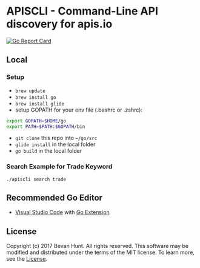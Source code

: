 # APISCLI - Command-Line API discovery for apis.io

[![Go Report Card](https://goreportcard.com/badge/github.com/bevanhunt/apiscli?maxAge=0)](https://goreportcard.com/report/github.com/bevanhunt/apiscli?maxAge=0)

## Local

### Setup
- ` brew update `
- ` brew install go `
- ` brew install glide `
-  setup GOPATH for your env file (.bashrc or .zshrc):
```bash
export GOPATH=$HOME/go
export PATH=$PATH:$GOPATH/bin
```
- ` git clone ` this repo into ` ~/go/src `
- ` glide install ` in the local folder
- ` go build ` in the local folder

### Search Example for Trade Keyword

` ./apiscli search trade `

## Recommended Go Editor
- [Visual Studio Code](https://code.visualstudio.com/) with [Go Extension](https://github.com/Microsoft/vscode-go)

## License
Copyright (c) 2017 Bevan Hunt. All rights reserved.
This software may be modified and distributed under the terms of the MIT license. To learn more, see the [License](LICENSE.md).